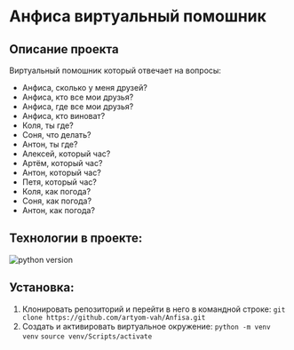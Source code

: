 # Анфиса виртуальный помошник
## Описание проекта
Виртуальный помошник который отвечает на вопросы:
* Анфиса, сколько у меня друзей?
* Анфиса, кто все мои друзья? 
* Анфиса, где все мои друзья?
* Анфиса, кто виноват?
* Коля, ты где? 
* Соня, что делать? 
* Антон, ты где?
* Алексей, который час?
* Артём, который час? 
* Антон, который час?
* Петя, который час? 
* Коля, как погода? 
* Соня, как погода? 
* Антон, как погода? 


## Технологии в проекте:
![python version](https://img.shields.io/badge/Python-3.7.9-green)

## Установка:
1. Клонировать репозиторий и перейти в него в командной строке:
`git clone https://github.com/artyom-vah/Anfisa.git` 
2. Cоздать и активировать виртуальное окружение:
`python -m venv venv`
`source venv/Scripts/activate`

